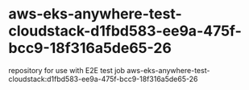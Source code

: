 # aws-eks-anywhere-test-cloudstack-d1fbd583-ee9a-475f-bcc9-18f316a5de65-26
repository for use with E2E test job aws-eks-anywhere-test-cloudstack:d1fbd583-ee9a-475f-bcc9-18f316a5de65-26
